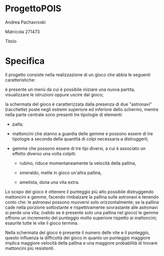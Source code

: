 # ProgettoPOIS

Andrea Pachavroski

Matricola 271473

Titolo

# Specifica
Il progetto consiste nella realizzazione di un gioco che abbia le seguenti caratteristiche:

è presente un menù da cui è possibile iniziare una nuova partita, visualizzare le istruzioni oppure uscire dal gioco;

la schermata del gioco è caratterizzata dalla presenza di due "astronavi"(racchette) poste negli estremi superiore ed inferiore dello schermo, mentre nella parte centrale sono presenti tre tipologie di elementi:
- palla;
- mattoncini che stanno a guardia delle gemme e possono essere di tre tipologie a seconda della quantità di colpi necessaria a distruggerli;
- gemme che possono essere di tre tipi diversi, a cui è associato un effetto diverso una volta colpiti:

  - rubino, riduce momentaneamente la velocità della pallina,
  
  - smeraldo, mette in gioco un'altra pallina,
  
  - ametista, dona una vita extra.

Lo scopo del gioco è ottenere il punteggio più alto possibile distruggendo mattoncini e gemme, facendo rimbalzare la pallina sulle astronavi e tenendo conto che:
le astronavi possono muoversi solo orizzontalmente;
se la pallina cade nella porzione sottostante e rispettivamente sovrastante alle astronavi si perde una vita; (valido se è presente solo una pallina nel gioco)
le gemme offrono un incremento del punteggio molto superiore rispetto ai mattoncini;
esaurite tutte le vite il gioco termina.

Nella schermata del gioco è presente il numero delle vite e il punteggio, questo influenza la difficoltà del gioco in quanto un punteggio maggiore implica maggiore velocità della pallina e una maggiore probabilità di trovare mattoncini
più resistenti.

